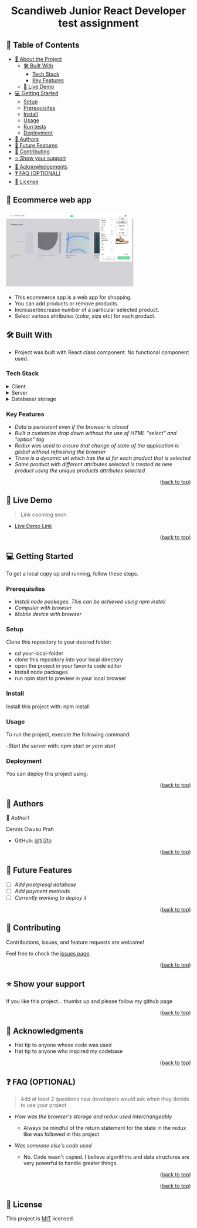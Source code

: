 <div align="center">
  <h1><b>Scandiweb Junior React Developer test assignment</b></h1>
</div>

<!-- TABLE OF CONTENTS -->

## 📗 Table of Contents

- [📖 About the Project](#about-project)
  - [🛠 Built With](#built-with)
    - [Tech Stack](#tech-stack)
    - [Key Features](#key-features)
  - [🚀 Live Demo](#live-demo)
- [💻 Getting Started](#getting-started)
  - [Setup](#setup)
  - [Prerequisites](#prerequisites)
  - [Install](#install)
  - [Usage](#usage)
  - [Run tests](#run-tests)
  - [Deployment](#triangular_flag_on_post-deployment)
- [👥 Authors](#authors)
- [🔭 Future Features](#future-features)
- [🤝 Contributing](#contributing)
- [⭐️ Show your support](#support)
- [🙏 Acknowledgements](#acknowledgements)
- [❓ FAQ (OPTIONAL)](#faq)
- [📝 License](#license)

<!-- PROJECT DESCRIPTION -->

## 📖 Ecommerce web app

<h3><img src="featured-image.png" alt="ecommerce web app"/ height="200px"></h3>

* This ecommerce app is a web app for shopping. 
* You can add products or remove products. 
* Increase/decrease number of a particular selected product.
* Select various attributes (color, size etc) for each product.

## 🛠 Built With <a name="built-with"></a>

* Project was built with React class component. No functional component used.

### Tech Stack <a name="tech-stack"></a>

<details>
  <summary>Client</summary>
  <ul>
    <li><a href="https://reactjs.org/">React.js</a></li>
    <li><a href="https://redux.js.org/">Redux</a></li>
    <li><a href="https://redux.js.org/">Javascript</a></li>
    <li><a href="https://redux.js.org/">styled Components</a></li>
  </ul>
</details>

<details>
  <summary>Server</summary>
  <ul>
    <li><a href="https://www.apollographql.com/docs/react/">Apollo GraphQl</a></li>
  </ul>
</details>

<details>
<summary>Database/ storage</summary>
  <li>Browser's Local Storage</li>
</details>

<!-- Features -->

### Key Features <a name="key-features"></a>

- *Data is persistent even if the browser is closed*
- *Built a customize drop down without the use of HTML "select" and "option" tag*
- *Redux was used to ensure that change of state of the application is global without refreshing the browser*
- *There is a dynamic url which has the id for each product that is selected*
- *Same product with different attributes selected is treated as new product using the unique products attributes selected*

<p align="right">(<a href="#readme-top">back to top</a>)</p>

<!-- LIVE DEMO -->

## 🚀 Live Demo <a name="live-demo"></a>

> Link cooming soon.

- [Live Demo Link](#)

<p align="right">(<a href="#readme-top">back to top</a>)</p>

<!-- GETTING STARTED -->

## 💻 Getting Started <a name="getting-started"></a>

To get a local copy up and running, follow these steps.

### Prerequisites

<!-- In order to run this project you need: -->

- *Install node packages. This can be achieved using npm install*
- *Computer with browser*
- *Mobile device with browser*

<!--
Example command:

sh
 gem install rails

 -->

### Setup

Clone this repository to your desired folder:

- cd your-local-folder
- clone this repository into your local directory
- open the project in your favorite code editor
- Install node packages 
- run npm start to preview in your local browser


### Install

Install this project with: npm install

### Usage

To run the project, execute the following command:

-*Start the server with: npm start or yarn start*

### Deployment

You can deploy this project using:

<p align="right">(<a href="#readme-top">back to top</a>)</p>

<!-- AUTHORS -->

## 👥 Authors <a name="authors"></a>

👤 *Author1*

Dennis Owusu Prah

- GitHub: [@til2to](https://github.com/til2to)

<p align="right">(<a href="#readme-top">back to top</a>)</p>

<!-- FUTURE FEATURES -->

## 🔭 Future Features <a name="future-features"></a>

- [ ] *Add postgresql database*
- [ ] *Add payment methods*
- [ ] *Currently working to deploy it*

<p align="right">(<a href="#readme-top">back to top</a>)</p>

<!-- CONTRIBUTING -->

## 🤝 Contributing <a name="contributing"></a>

Contributions, issues, and feature requests are welcome!

Feel free to check the [issues page](../../issues/).

<p align="right">(<a href="#readme-top">back to top</a>)</p>

<!-- SUPPORT -->

## ⭐️ Show your support <a name="support"></a>

If you like this project... thumbs up and please follow my github page

<p align="right">(<a href="#readme-top">back to top</a>)</p>

<!-- ACKNOWLEDGEMENTS -->

## 🙏 Acknowledgments <a name="acknowledgements"></a>

- Hat tip to anyone whose code was used
- Hat tip to anyone who inspired my codebase

<p align="right">(<a href="#readme-top">back to top</a>)</p>

<!-- FAQ (optional) -->

## ❓ FAQ (OPTIONAL) <a name="faq"></a>

> Add at least 2 questions new developers would ask when they decide to use your project.

- *How was the browser's storage and redux used interchangeably*

  - Always be mindful of the return statement for the state in the redux like was followed in this project

- *Was someone else's code used*

  - No. Code wasn't copied. I believe algorithms and data structures are very powerful to handle greater things. 
  

<p align="right">(<a href="#readme-top">back to top</a>)</p>

<!-- LICENSE -->

<p align="right">(<a href="#readme-top">back to top</a>)</p>

## 📝 License

This project is [MIT](https://choosealicense.com/licenses/mit/) licensed.

